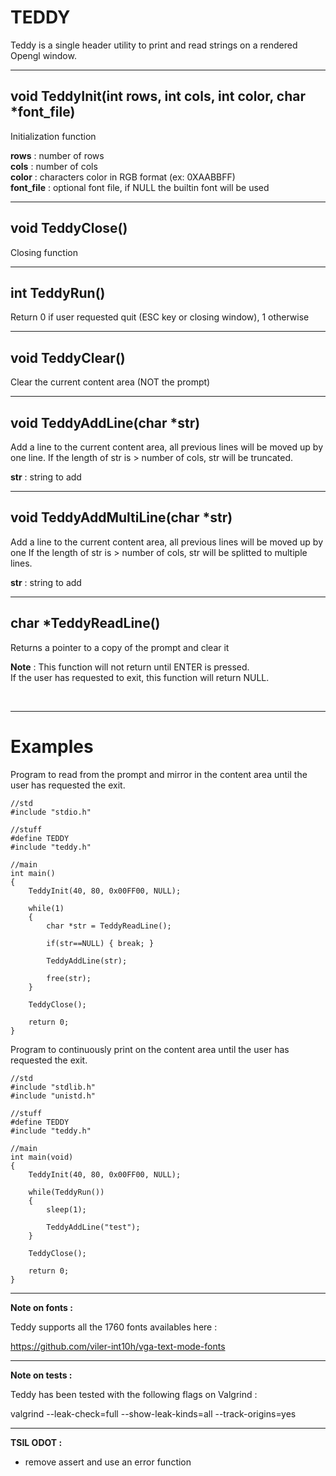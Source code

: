 # TEDDY

Teddy is a single header utility to print and read strings on a rendered Opengl window.
___
## void TeddyInit(int rows, int cols, int color, char *font_file)

Initialization function

**rows** : number of rows\
**cols** : number of cols\
**color** : characters color in RGB format (ex: 0XAABBFF)\
**font_file** : optional font file, if NULL the builtin font will be used

---
## void TeddyClose()

Closing function

---
## int TeddyRun()

Return 0 if user requested quit (ESC key or closing window), 1 otherwise

---
## void TeddyClear()

Clear the current content area (NOT the prompt)

---
## void TeddyAddLine(char *str)

Add a line to the current content area, all previous lines will be moved up by one line.
If the length of str is > number of cols, str will be truncated.

**str** : string to add

---
## void TeddyAddMultiLine(char *str)

Add a line to the current content area, all previous lines will be moved up by one
If the length of str is > number of cols, str will be splitted to multiple lines.

**str** : string to add

---
## char *TeddyReadLine()

Returns a pointer to a copy of the prompt and clear it

**Note** : This function will not return until ENTER is pressed.\
If the user has requested to exit, this function will return NULL.

<br>

---
# Examples

Program to read from the prompt and mirror in the content area until the user has requested the exit.

```
//std
#include "stdio.h"

//stuff
#define TEDDY
#include "teddy.h"

//main
int main()
{
    TeddyInit(40, 80, 0x00FF00, NULL);

    while(1)
    {
        char *str = TeddyReadLine();
        
        if(str==NULL) { break; }

        TeddyAddLine(str);

        free(str);
    }

    TeddyClose();

    return 0;
}
```

Program to continuously print on the content area until the user has requested the exit.

```
//std
#include "stdlib.h"
#include "unistd.h"

//stuff
#define TEDDY
#include "teddy.h"

//main
int main(void)
{
    TeddyInit(40, 80, 0x00FF00, NULL);

    while(TeddyRun())
    {
        sleep(1);

        TeddyAddLine("test");
    }

    TeddyClose();

    return 0;
}
```

---
**Note on fonts :**

Teddy supports all the 1760 fonts availables here :

https://github.com/viler-int10h/vga-text-mode-fonts

---
**Note on tests :**

Teddy has been tested with the following flags on Valgrind :

valgrind --leak-check=full --show-leak-kinds=all --track-origins=yes

---
**TSIL ODOT :**

- remove assert and use an error function


